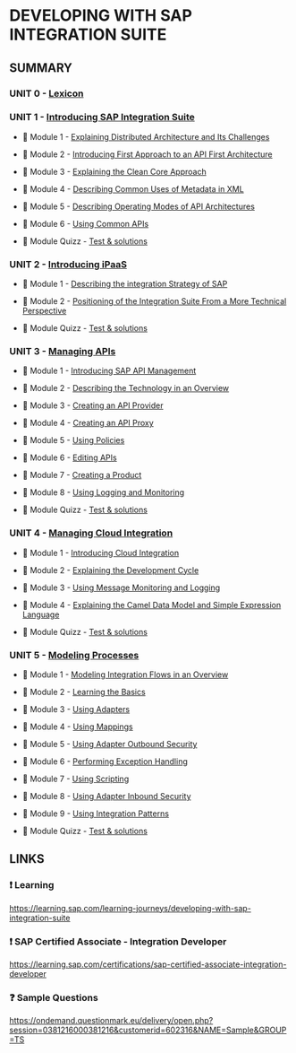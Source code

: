 # DEVELOPING WITH SAP INTEGRATION SUITE

## SUMMARY

### UNIT 0 - [Lexicon](./☼%20UNIT%200%20-%20Lexicon/README.md)

### UNIT 1 - [Introducing SAP Integration Suite](./☼%20UNIT%201%20-%20Introducing%20SAP%20Integration%20Suite/README.md)

- :small_red_triangle_down: Module 1 - [Explaining Distributed Architecture and Its Challenges](./☼%20UNIT%201%20-%20Introducing%20SAP%20Integration%20Suite/♠%201%20-%20Explaining%20Distributed%20Architecture%20and%20Its%20Challenges.md)

- :small_red_triangle_down: Module 2 - [Introducing First Approach to an API First Architecture](./☼%20UNIT%201%20-%20Introducing%20SAP%20Integration%20Suite/♠%202%20-%20Introducing%20First%20Approach%20to%20an%20API%20First%20Architecture.md)

- :small_red_triangle_down: Module 3 - [Explaining the Clean Core Approach](./☼%20UNIT%201%20-%20Introducing%20SAP%20Integration%20Suite/♠%203%20-%20Explaining%20the%20Clean%20Core%20Approach.md)

- :small_red_triangle_down: Module 4 - [Describing Common Uses of Metadata in XML](./☼%20UNIT%201%20-%20Introducing%20SAP%20Integration%20Suite/♠%204%20-%20Describing%20Common%20Uses%20of%20Metadata%20in%20XML.md)

- :small_red_triangle_down: Module 5 - [Describing Operating Modes of API Architectures](./☼%20UNIT%201%20-%20Introducing%20SAP%20Integration%20Suite/♠%205%20-%20Describing%20Operating%20Modes%20of%20API%20Architectures.md)

- :small_red_triangle_down: Module 6 - [Using Common APIs](./☼%20UNIT%201%20-%20Introducing%20SAP%20Integration%20Suite/♠%206%20-%20Using%20Common%20APIs.md)

- :anger: Module Quizz - [Test & solutions](./☼%20UNIT%201%20-%20Introducing%20SAP%20Integration%20Suite/☼%20QUIZZ.md)

### UNIT 2 - [Introducing iPaaS](./☼%20UNIT%202%20-%20Introducing%20iPaaS/README.md)

- :small_red_triangle_down: Module 1 - [Describing the integration Strategy of SAP](./☼%20UNIT%202%20-%20Introducing%20iPaaS/♠%201%20-%20Describing%20the%20integration%20Strategy%20of%20SAP.md)

- :small_red_triangle_down: Module 2 - [Positioning of the Integration Suite From a More Technical Perspective](./☼%20UNIT%202%20-%20Introducing%20iPaaS/♠%202%20-%20Positioning%20of%20the%20Integration%20Suite%20From%20a%20More%20Technical%20Perspective.md)

- :anger: Module Quizz - [Test & solutions](./☼%20UNIT%202%20-%20Introducing%20iPaaS/☼%20QUIZZ.md)

### UNIT 3 - [Managing APIs](./☼%20UNIT%203%20-%20Managing%20APIs/README.md)

- :small_red_triangle_down: Module 1 - [Introducing SAP API Management](./☼%20UNIT%203%20-%20Managing%20APIs/♠%201%20-%20Introducing%20SAP%20API%20Management.md)

- :small_red_triangle_down: Module 2 - [Describing the Technology in an Overview](./☼%20UNIT%203%20-%20Managing%20APIs/♠%202%20-%20Describing%20the%20Technology%20in%20an%20Overview.md)

- :small_red_triangle_down: Module 3 - [Creating an API Provider](./☼%20UNIT%203%20-%20Managing%20APIs/♠%203%20-%20Creating%20an%20API%20Provider.md)

- :small_red_triangle_down: Module 4 - [Creating an API Proxy](./☼%20UNIT%203%20-%20Managing%20APIs/♠%204%20-%20Creating%20an%20API%20Proxy.md)

- :small_red_triangle_down: Module 5 - [Using Policies](./☼%20UNIT%203%20-%20Managing%20APIs/♠%205%20-%20Using%20Policies.md)

- :small_red_triangle_down: Module 6 - [Editing APIs](./☼%20UNIT%203%20-%20Managing%20APIs/♠%206%20-%20Editing%20APIs.md)

- :small_red_triangle_down: Module 7 - [Creating a Product](./☼%20UNIT%203%20-%20Managing%20APIs/♠%207%20-%20Creating%20a%20Product.md)

- :small_red_triangle_down: Module 8 - [Using Logging and Monitoring](./☼%20UNIT%203%20-%20Managing%20APIs/♠%208%20-%20Using%20Logging%20and%20Monitoring.md)

- :anger: Module Quizz - [Test & solutions](./☼%20UNIT%203%20-%20Managing%20APIs/☼%20QUIZZ.md)

### UNIT 4 - [Managing Cloud Integration](./☼%20UNIT%204%20-%20Managing%20Cloud%20Integration/README.md)

- :small_red_triangle_down: Module 1 - [Introducing Cloud Integration](./☼%20UNIT%204%20-%20Managing%20Cloud%20Integration/♠%201%20-%20Introducing%20Cloud%20Integration.md)

- :small_red_triangle_down: Module 2 - [Explaining the Development Cycle](./☼%20UNIT%204%20-%20Managing%20Cloud%20Integration/♠%202%20-%20Explaining%20the%20Development%20Cycle.md)

- :small_red_triangle_down: Module 3 - [Using Message Monitoring and Logging](./☼%20UNIT%204%20-%20Managing%20Cloud%20Integration/♠%203%20-%20Using%20Message%20Monitoring%20and%20Logging.md)

- :small_red_triangle_down: Module 4 - [Explaining the Camel Data Model and Simple Expression Language](./☼%20UNIT%204%20-%20Managing%20Cloud%20Integration/♠%204%20-%20Explaining%20the%20Camel%20Data%20Model%20and%20Simple%20Expression%20Language.md)

- :anger: Module Quizz - [Test & solutions](./☼%20UNIT%204%20-%20Managing%20Cloud%20Integration/☼%20QUIZZ.md)

### UNIT 5 - [Modeling Processes](./☼%20UNIT%205%20-%20Modeling%20Processes/README.md)

- :small_red_triangle_down: Module 1 - [Modeling Integration Flows in an Overview](./☼%20UNIT%205%20-%20Modeling%20Processes/♠%201%20-%20Modeling%20Integration%20Flows%20in%20an%20Overview.md)

- :small_red_triangle_down: Module 2 - [Learning the Basics](./☼%20UNIT%205%20-%20Modeling%20Processes/♠%202%20-%20Learning%20the%20Basics.md)

- :small_red_triangle_down: Module 3 - [Using Adapters](./☼%20UNIT%205%20-%20Modeling%20Processes/♠%203%20-%20Using%20Adapters.md)

- :small_red_triangle_down: Module 4 - [Using Mappings](./☼%20UNIT%205%20-%20Modeling%20Processes/♠%204%20-%20Using%20Mappings.md)

- :small_red_triangle_down: Module 5 - [Using Adapter Outbound Security](./☼%20UNIT%205%20-%20Modeling%20Processes/♠%205%20-%20Using%20Adapter%20Outbound%20Security.md)

- :small_red_triangle_down: Module 6 - [Performing Exception Handling](./☼%20UNIT%205%20-%20Modeling%20Processes/♠%206%20-%20Performing%20Exception%20Handling.md)

- :small_red_triangle_down: Module 7 - [Using Scripting](./☼%20UNIT%205%20-%20Modeling%20Processes/♠%207%20-%20Using%20Scripting.md)

- :small_red_triangle_down: Module 8 - [Using Adapter Inbound Security](./☼%20UNIT%205%20-%20Modeling%20Processes/♠%208%20-%20Using%20Adapter%20Inbound%20Security.md)

- :small_red_triangle_down: Module 9 - [Using Integration Patterns](./☼%20UNIT%205%20-%20Modeling%20Processes/♠%209%20-%20Using%20Integration%20Patterns.md)

- :anger: Module Quizz - [Test & solutions](./☼%20UNIT%205%20-%20Modeling%20Processes/☼%20QUIZZ.md)

## LINKS

### :exclamation: Learning

https://learning.sap.com/learning-journeys/developing-with-sap-integration-suite

### :exclamation: SAP Certified Associate - Integration Developer

https://learning.sap.com/certifications/sap-certified-associate-integration-developer

### :question: Sample Questions

https://ondemand.questionmark.eu/delivery/open.php?session=0381216000381216&customerid=602316&NAME=Sample&GROUP=TS
